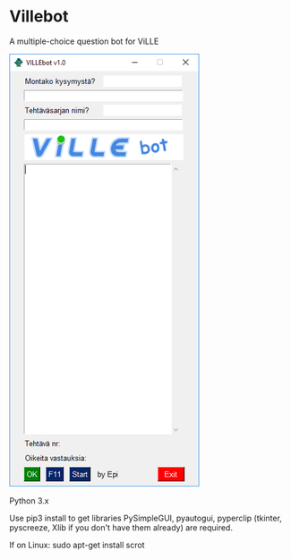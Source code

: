 # Villebot
A multiple-choice question bot for ViLLE

![alt text](https://raw.githubusercontent.com/wkpelt/Villebot/master/villebotgui.png)

Python 3.x

Use pip3 install to get libraries PySimpleGUI, pyautogui, pyperclip (tkinter, pyscreeze, Xlib if you don't have them already) are required.

If on Linux:
sudo apt-get install scrot
